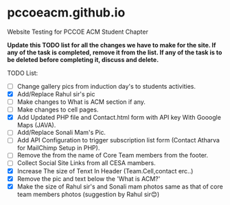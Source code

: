 # pccoeacm.github.io
Website Testing for PCCOE ACM Student Chapter

**Update this TODO list for all the changes we have to make for the site. If any of the task is completed, remove it from the list.
If any of the task is to be deleted before completing it, discuss and delete.**


TODO List:

- [ ] Change gallery pics from induction day's to students activities.
- [x] Add/Replace Rahul sir's pic
- [ ] Make changes to What is ACM section if any.
- [ ] Make changes to cell pages.
- [x] Add Updated PHP file and Contact.html form with API key With Gooogle Maps (JAVA).
- [ ] Add/Replace Sonali Mam's Pic.
- [ ] Add API Configuration to trigger subscription list form (Contact Atharva for MailChimp Setup in PHP).
- [ ] Remove the <href> from the name of Core Team members from the footer.
- [ ] Collect Social Site Links from all CESA mambers.
- [x] Increase The size of Tenxt In Header (Team.Cell,contact erc..)
- [x] Remove the pic and text below the 'What is ACM?'
- [x] Make the size of Rahul sir's and Sonali mam photos same as that of core team members photos (suggestion by Rahul sir😊)
